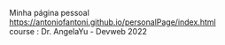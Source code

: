 Minha página pessoal
https://antoniofantoni.github.io/personalPage/index.html <br>
course : Dr. AngelaYu - Devweb 2022
